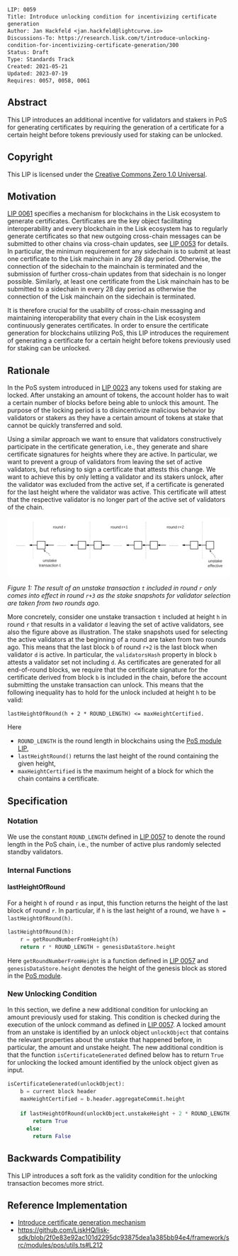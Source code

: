 ```
LIP: 0059
Title: Introduce unlocking condition for incentivizing certificate generation
Author: Jan Hackfeld <jan.hackfeld@lightcurve.io>
Discussions-To: https://research.lisk.com/t/introduce-unlocking-condition-for-incentivizing-certificate-generation/300
Status: Draft
Type: Standards Track
Created: 2021-05-21
Updated: 2023-07-19
Requires: 0057, 0058, 0061
```

## Abstract

This LIP introduces an additional incentive for validators and stakers in PoS for generating certificates by requiring the generation of a certificate for a certain height before tokens previously used for staking can be unlocked.

## Copyright

This LIP is licensed under the [Creative Commons Zero 1.0 Universal](https://creativecommons.org/publicdomain/zero/1.0/).

## Motivation

[LIP 0061][lip-0061] specifies a mechanism for blockchains in the Lisk ecosystem to generate certificates. Certificates are the key object facilitating interoperability and every blockchain in the Lisk ecosystem has to regularly generate certificates so that new outgoing cross-chain messages can be submitted to other chains via cross-chain updates, see [LIP 0053][lip-0053] for details. In particular, the minimum requirement for any sidechain is to submit at least one certificate to the Lisk mainchain in any 28 day period. Otherwise, the connection of the sidechain to the mainchain is terminated and the submission of further cross-chain updates from that sidechain is no longer possible. Similarly, at least one certificate from the Lisk mainchain has to be submitted to a sidechain in every 28 day period as otherwise the connection of the Lisk mainchain on the sidechain is terminated.

It is therefore crucial for the usability of cross-chain messaging and maintaining interoperability that every chain in the Lisk ecosystem continuously generates certificates. In order to ensure the certificate generation for blockchains utilizing PoS, this LIP introduces the requirement of generating a certificate for a certain height before tokens previously used for staking can be unlocked.

## Rationale

In the PoS system introduced in [LIP 0023](https://github.com/LiskHQ/lips/blob/main/proposals/lip-0023.md) any tokens used for staking are locked. After unstaking an amount of tokens, the account holder has to wait a certain number of blocks before being able to unlock this amount. The purpose of the locking period is to disincentivize malicious behavior by validators or stakers as they have a certain amount of tokens at stake that cannot be quickly transferred and sold.

Using a similar approach we want to ensure that validators constructively participate in the certificate generation, i.e., they generate and share certificate signatures for heights where they are active. In particular, we want to prevent a group of validators from leaving the set of active validators, but refusing to sign a certificate that attests this change. We want to achieve this by only letting a validator and its stakers unlock, after the validator was excluded from the active set, if a certificate is generated for the last height where the validator was active. This certificate will attest that the respective validator is no longer part of the active set of validators of the chain.

![Example of an unstake transaction](lip-0059/unstake_example.png)

*Figure 1: The result of an unstake transaction `t` included in round `r` only comes into effect in round `r+3` as the stake snapshots for validator selection are taken from two rounds ago.*

More concretely, consider one unstake transaction `t` included at height `h` in round `r` that results in a validator `d` leaving the set of active validators, see also the figure above as illustration. The stake snapshots used for selecting the active validators at the beginning of a round are taken from two rounds ago. This means that the last block `b` of round `r+2` is the last block when validator `d` is active. In particular, the `validatorsHash` property in block `b` attests a validator set not including `d`. As certificates are generated for all end-of-round blocks, we require that the certificate signature for the certificate derived from block `b` is included in the chain, before the account submitting the unstake transaction can unlock. This means that the following inequality has to hold for the unlock included at height `h` to be valid:

```
lastHeightOfRound(h + 2 * ROUND_LENGTH) <= maxHeightCertified.
```

Here
- `ROUND_LENGTH` is the round length in blockchains using the [PoS module LIP][lip-0057],
- `lastHeightRound()` returns the last height of the round containing the given height,
- `maxHeightCertified` is the maximum height of a block for which the chain contains a certificate.

## Specification

### Notation

We use the constant `ROUND_LENGTH` defined in [LIP 0057][lip-0057] to denote the round length in the PoS chain, i.e., the number of active plus randomly selected standby validators.

### Internal Functions

#### lastHeightOfRound

 For a height `h` of round `r` as input, this function returns the height of the last block of round `r`. In particular, if `h` is the last height of a round, we have `h = lastHeightOfRound(h)`.

```python
lastHeightOfRound(h):
    r = getRoundNumberFromHeight(h)
    return r * ROUND_LENGTH + genesisDataStore.height
```

Here `getRoundNumberFromHeight` is a function defined in [LIP 0057][lip-0057#roundnumber] and `genesisDataStore.height` denotes the height of the genesis block as stored in the [PoS module][lip-0057].

### New Unlocking Condition

In this section, we define a new additional condition for unlocking an amount previously used for staking. This condition is checked during the execution of the unlock command as defined in [LIP 0057][lip-0057]. A locked amount from an unstake is identified by an unlock object `unlockObject` that contains the relevant properties about the unstake that happened before, in particular, the amount and unstake height. The new additional condition is that the function `isCertificateGenerated` defined below has to return `True` for unlocking the locked amount identified by the unlock object given as input.

```python
isCertificateGenerated(unlockObject):
    b = current block header
    maxHeightCertified = b.header.aggregateCommit.height

    if lastHeightOfRound(unlockObject.unstakeHeight + 2 * ROUND_LENGTH) <= maxHeightCertified:
        return True
      else:
        return False
```

## Backwards Compatibility

This LIP introduces a soft fork as the validity condition for the unlocking transaction becomes more strict.

[lip-0053]: https://github.com/LiskHQ/lips/blob/main/proposals/lip-0053.md
[lip-0057]: https://github.com/LiskHQ/lips/blob/main/proposals/lip-0057.md
[lip-0057#roundnumber]: https://github.com/LiskHQ/lips/blob/main/proposals/lip-0057.md#roundnumber
[lip-0058]: https://github.com/LiskHQ/lips/blob/main/proposals/lip-0058.md
[lip-0061]: https://github.com/LiskHQ/lips/blob/main/proposals/lip-0061.md


## Reference Implementation

- [Introduce certificate generation mechanism](https://github.com/LiskHQ/lisk-sdk/issues/6837) 
- https://github.com/LiskHQ/lisk-sdk/blob/2f0e83e92ac101d2295dc93875dea1a385bb94e4/framework/src/modules/pos/utils.ts#L212